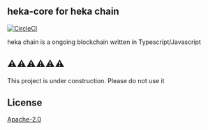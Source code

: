 heka-core for heka chain
---
[![CircleCI](https://circleci.com/gh/heka-chain/heka-core/tree/master.svg?style=svg)](https://circleci.com/gh/heka-chain/heka-core/tree/master)

heka chain is a ongoing blockchain written in Typescript/Javascript

## ⚠️⚠️⚠️⚠️⚠️⚠️

This project is under construction. Please do not use it

## License

[Apache-2.0](LICENSE)